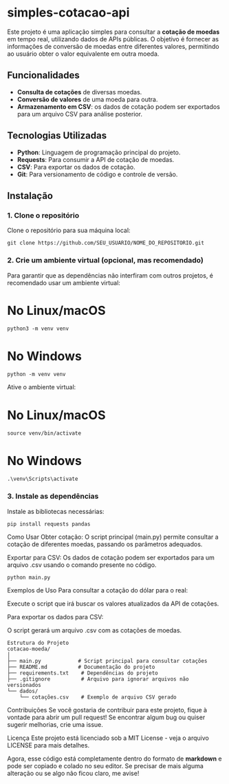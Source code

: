 ﻿# simples-cotacao-api


Este projeto é uma aplicação simples para consultar a **cotação de moedas** em tempo real, utilizando dados de APIs públicas. O objetivo é fornecer as informações de conversão de moedas entre diferentes valores, permitindo ao usuário obter o valor equivalente em outra moeda.

## Funcionalidades

- **Consulta de cotações** de diversas moedas.
- **Conversão de valores** de uma moeda para outra.
- **Armazenamento em CSV**: os dados de cotação podem ser exportados para um arquivo CSV para análise posterior.

## Tecnologias Utilizadas

- **Python**: Linguagem de programação principal do projeto.
- **Requests**: Para consumir a API de cotação de moedas.
- **CSV**: Para exportar os dados de cotação.
- **Git**: Para versionamento de código e controle de versão.

## Instalação

### 1. Clone o repositório

Clone o repositório para sua máquina local:
```
git clone https://github.com/SEU_USUARIO/NOME_DO_REPOSITORIO.git
```

### 2. Crie um ambiente virtual (opcional, mas recomendado)

Para garantir que as dependências não interfiram com outros projetos, é recomendado usar um ambiente virtual:

# No Linux/macOS
```
python3 -m venv venv
```
# No Windows
```
python -m venv venv
```


Ative o ambiente virtual:

# No Linux/macOS
```
source venv/bin/activate
```

# No Windows
```
.\venv\Scripts\activate
```


### 3. Instale as dependências

Instale as bibliotecas necessárias:
```
pip install requests pandas
```


Como Usar
Obter cotação: O script principal (main.py) permite consultar a cotação de diferentes moedas, passando os parâmetros adequados.

Exportar para CSV: Os dados de cotação podem ser exportados para um arquivo .csv usando o comando presente no código.
```
python main.py
```

Exemplos de Uso
Para consultar a cotação do dólar para o real:

Execute o script que irá buscar os valores atualizados da API de cotações.

Para exportar os dados para CSV:

O script gerará um arquivo .csv com as cotações de moedas.

```
Estrutura do Projeto
cotacao-moeda/
│
├── main.py            # Script principal para consultar cotações
├── README.md          # Documentação do projeto
├── requirements.txt    # Dependências do projeto
├── .gitignore          # Arquivo para ignorar arquivos não versionados
└── dados/
    └── cotações.csv    # Exemplo de arquivo CSV gerado

```
Contribuições
Se você gostaria de contribuir para este projeto, fique à vontade para abrir um pull request! Se encontrar algum bug ou quiser sugerir melhorias, crie uma issue.

Licença
Este projeto está licenciado sob a MIT License - veja o arquivo LICENSE para mais detalhes.


Agora, esse código está completamente dentro do formato de **markdown** e pode ser copiado e colado no seu editor. Se precisar de mais alguma alteração ou se algo não ficou claro, me avise!

